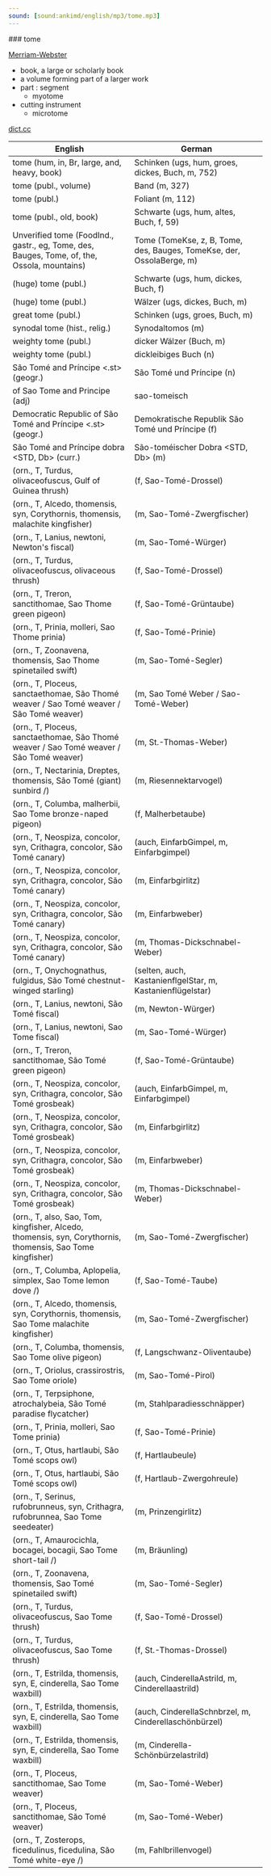 ```yaml
---
sound: [sound:ankimd/english/mp3/tome.mp3]
---
```


\### tome

[Merriam-Webster](https://www.merriam-webster.com/dictionary/tome)

- book, a large or scholarly book
- a volume forming part of a larger work
- part : segment
    - myotome
- cutting instrument
    - microtome

[dict.cc](https://www.dict.cc/tome)

| English        | German       |
| -------------- | ------------ |
| tome (hum, in, Br, large, and, heavy, book) | Schinken (ugs, hum, groes, dickes, Buch, m, 752) |
| tome (publ., volume) | Band (m, 327) |
| tome (publ.) | Foliant (m, 112) |
| tome (publ., old, book) | Schwarte (ugs, hum, altes, Buch, f, 59) |
| Unverified tome (FoodInd., gastr., eg, Tome, des, Bauges, Tome, of, the, Ossola, mountains) | Tome (TomeKse, z, B, Tome, des, Bauges, TomeKse, der, OssolaBerge, m) |
| (huge) tome (publ.) | Schwarte (ugs, hum, dickes, Buch, f) |
| (huge) tome (publ.) | Wälzer (ugs, dickes, Buch, m) |
| great tome (publ.) | Schinken (ugs, groes, Buch, m) |
| synodal tome (hist., relig.) | Synodaltomos (m) |
| weighty tome (publ.) | dicker Wälzer (Buch, m) |
| weighty tome (publ.) | dickleibiges Buch (n) |
| São Tomé and Príncipe <.st> (geogr.) | São Tomé und Príncipe (n) |
| of Sao Tome and Principe (adj) | sao-tomeisch |
| Democratic Republic of São Tomé and Príncipe <.st> (geogr.) | Demokratische Republik São Tomé und Príncipe (f) |
| São Tomé and Príncipe dobra <STD, Db> (curr.) | São-toméischer Dobra <STD, Db> (m) |
|  (orn., T, Turdus, olivaceofuscus, Gulf of Guinea thrush) |  (f, Sao-Tomé-Drossel) |
|  (orn., T, Alcedo, thomensis, syn, Corythornis, thomensis, malachite kingfisher) |  (m, Sao-Tomé-Zwergfischer) |
|  (orn., T, Lanius, newtoni, Newton's fiscal) |  (m, Sao-Tomé-Würger) |
|  (orn., T, Turdus, olivaceofuscus, olivaceous thrush) |  (f, Sao-Tomé-Drossel) |
|  (orn., T, Treron, sanctithomae, Sao Thome green pigeon) |  (f, Sao-Tomé-Grüntaube) |
|  (orn., T, Prinia, molleri, Sao Thome prinia) |  (f, Sao-Tomé-Prinie) |
|  (orn., T, Zoonavena, thomensis, Sao Thome spinetailed swift) |  (m, Sao-Tomé-Segler) |
|  (orn., T, Ploceus, sanctaethomae, São Thomé weaver / Sao Tomé weaver / São Tomé weaver) |  (m, Sao Tomé Weber / Sao-Tomé-Weber) |
|  (orn., T, Ploceus, sanctaethomae, São Thomé weaver / Sao Tomé weaver / São Tomé weaver) |  (m, St.-Thomas-Weber) |
|  (orn., T, Nectarinia, Dreptes, thomensis, São Tomé (giant) sunbird /) |  (m, Riesennektarvogel) |
|  (orn., T, Columba, malherbii, Sao Tome bronze-naped pigeon) |  (f, Malherbetaube) |
|  (orn., T, Neospiza, concolor, syn, Crithagra, concolor, São Tomé canary) |  (auch, EinfarbGimpel, m, Einfarbgimpel) |
|  (orn., T, Neospiza, concolor, syn, Crithagra, concolor, São Tomé canary) |  (m, Einfarbgirlitz) |
|  (orn., T, Neospiza, concolor, syn, Crithagra, concolor, São Tomé canary) |  (m, Einfarbweber) |
|  (orn., T, Neospiza, concolor, syn, Crithagra, concolor, São Tomé canary) |  (m, Thomas-Dickschnabel-Weber) |
|  (orn., T, Onychognathus, fulgidus, São Tomé chestnut-winged starling) |  (selten, auch, KastanienflgelStar, m, Kastanienflügelstar) |
|  (orn., T, Lanius, newtoni, São Tomé fiscal) |  (m, Newton-Würger) |
|  (orn., T, Lanius, newtoni, Sao Tome fiscal) |  (m, Sao-Tomé-Würger) |
|  (orn., T, Treron, sanctithomae, São Tomé green pigeon) |  (f, Sao-Tomé-Grüntaube) |
|  (orn., T, Neospiza, concolor, syn, Crithagra, concolor, São Tomé grosbeak) |  (auch, EinfarbGimpel, m, Einfarbgimpel) |
|  (orn., T, Neospiza, concolor, syn, Crithagra, concolor, São Tomé grosbeak) |  (m, Einfarbgirlitz) |
|  (orn., T, Neospiza, concolor, syn, Crithagra, concolor, São Tomé grosbeak) |  (m, Einfarbweber) |
|  (orn., T, Neospiza, concolor, syn, Crithagra, concolor, São Tomé grosbeak) |  (m, Thomas-Dickschnabel-Weber) |
|  (orn., T, also, Sao, Tom, kingfisher, Alcedo, thomensis, syn, Corythornis, thomensis, Sao Tome kingfisher) |  (m, Sao-Tomé-Zwergfischer) |
|  (orn., T, Columba, Aplopelia, simplex, Sao Tome lemon dove /) |  (f, Sao-Tomé-Taube) |
|  (orn., T, Alcedo, thomensis, syn, Corythornis, thomensis, Sao Tome malachite kingfisher) |  (m, Sao-Tomé-Zwergfischer) |
|  (orn., T, Columba, thomensis, Sao Tome olive pigeon) |  (f, Langschwanz-Oliventaube) |
|  (orn., T, Oriolus, crassirostris, Sao Tome oriole) |  (m, Sao-Tomé-Pirol) |
|  (orn., T, Terpsiphone, atrochalybeia, São Tomé paradise flycatcher) |  (m, Stahlparadiesschnäpper) |
|  (orn., T, Prinia, molleri, Sao Tome prinia) |  (f, Sao-Tomé-Prinie) |
|  (orn., T, Otus, hartlaubi, São Tomé scops owl) |  (f, Hartlaubeule) |
|  (orn., T, Otus, hartlaubi, São Tomé scops owl) |  (f, Hartlaub-Zwergohreule) |
|  (orn., T, Serinus, rufobrunneus, syn, Crithagra, rufobrunnea, Sao Tome seedeater) |  (m, Prinzengirlitz) |
|  (orn., T, Amaurocichla, bocagei, bocagii, Sao Tome short-tail /) |  (m, Bräunling) |
|  (orn., T, Zoonavena, thomensis, Sao Tomé spinetailed swift) |  (m, Sao-Tomé-Segler) |
|  (orn., T, Turdus, olivaceofuscus, Sao Tome thrush) |  (f, Sao-Tomé-Drossel) |
|  (orn., T, Turdus, olivaceofuscus, Sao Tome thrush) |  (f, St.-Thomas-Drossel) |
|  (orn., T, Estrilda, thomensis, syn, E, cinderella, Sao Tome waxbill) |  (auch, CinderellaAstrild, m, Cinderellaastrild) |
|  (orn., T, Estrilda, thomensis, syn, E, cinderella, Sao Tome waxbill) |  (auch, CinderellaSchnbrzel, m, Cinderellaschönbürzel) |
|  (orn., T, Estrilda, thomensis, syn, E, cinderella, Sao Tome waxbill) |  (m, Cinderella-Schönbürzelastrild) |
|  (orn., T, Ploceus, sanctithomae, Sao Tome weaver) |  (m, Sao-Tomé-Weber) |
|  (orn., T, Ploceus, sanctithomae, São Tomé weaver) |  (m, Sao-Tomé-Weber) |
|  (orn., T, Zosterops, ficedulinus, ficedulina, São Tomé white-eye /) |  (m, Fahlbrillenvogel) |
